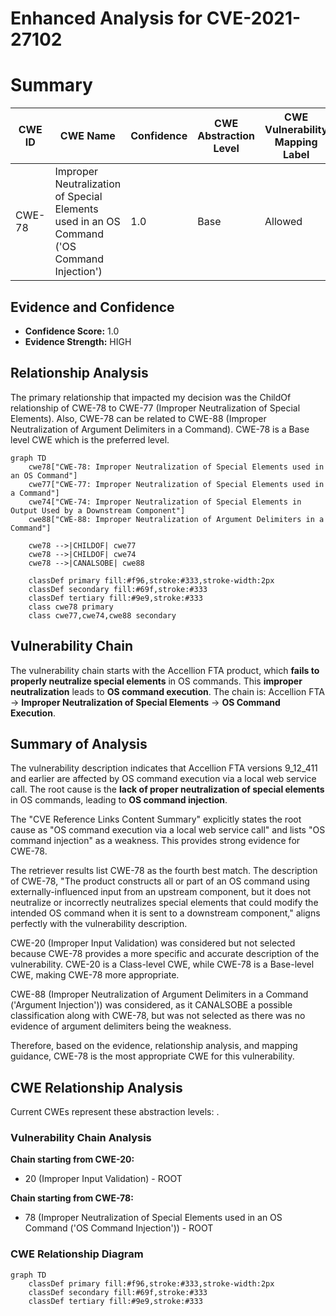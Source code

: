 # Enhanced Analysis for CVE-2021-27102

# Summary
| CWE ID | CWE Name | Confidence | CWE Abstraction Level | CWE Vulnerability Mapping Label | CWE-Vulnerability Mapping Notes |
|---|---|---|---|---|---|
| CWE-78 | Improper Neutralization of Special Elements used in an OS Command ('OS Command Injection') | 1.0 | Base | Allowed | Primary CWE |

## Evidence and Confidence

*   **Confidence Score:** 1.0
*   **Evidence Strength:** HIGH

## Relationship Analysis
The primary relationship that impacted my decision was the ChildOf relationship of CWE-78 to CWE-77 (Improper Neutralization of Special Elements). Also, CWE-78 can be related to CWE-88 (Improper Neutralization of Argument Delimiters in a Command). CWE-78 is a Base level CWE which is the preferred level.

```mermaid
graph TD
    cwe78["CWE-78: Improper Neutralization of Special Elements used in an OS Command"]
    cwe77["CWE-77: Improper Neutralization of Special Elements used in a Command"]
    cwe74["CWE-74: Improper Neutralization of Special Elements in Output Used by a Downstream Component"]
    cwe88["CWE-88: Improper Neutralization of Argument Delimiters in a Command"]

    cwe78 -->|CHILDOF| cwe77
    cwe78 -->|CHILDOF| cwe74
    cwe78 -->|CANALSOBE| cwe88

    classDef primary fill:#f96,stroke:#333,stroke-width:2px
    classDef secondary fill:#69f,stroke:#333
    classDef tertiary fill:#9e9,stroke:#333
    class cwe78 primary
    class cwe77,cwe74,cwe88 secondary
```

## Vulnerability Chain
The vulnerability chain starts with the Accellion FTA product, which **fails to properly neutralize special elements** in OS commands. This **improper neutralization** leads to **OS command execution**. The chain is:
Accellion FTA -> **Improper Neutralization of Special Elements** -> **OS Command Execution**.

## Summary of Analysis
The vulnerability description indicates that Accellion FTA versions 9_12_411 and earlier are affected by OS command execution via a local web service call. The root cause is the **lack of proper neutralization of special elements** in OS commands, leading to **OS command injection**.

The "CVE Reference Links Content Summary" explicitly states the root cause as "OS command execution via a local web service call" and lists "OS command injection" as a weakness. This provides strong evidence for CWE-78.

The retriever results list CWE-78 as the fourth best match. The description of CWE-78, "The product constructs all or part of an OS command using externally-influenced input from an upstream component, but it does not neutralize or incorrectly neutralizes special elements that could modify the intended OS command when it is sent to a downstream component," aligns perfectly with the vulnerability description.

CWE-20 (Improper Input Validation) was considered but not selected because CWE-78 provides a more specific and accurate description of the vulnerability. CWE-20 is a Class-level CWE, while CWE-78 is a Base-level CWE, making CWE-78 more appropriate.

CWE-88 (Improper Neutralization of Argument Delimiters in a Command ('Argument Injection')) was considered, as it CANALSOBE a possible classification along with CWE-78, but was not selected as there was no evidence of argument delimiters being the weakness.

Therefore, based on the evidence, relationship analysis, and mapping guidance, CWE-78 is the most appropriate CWE for this vulnerability.


## CWE Relationship Analysis

Current CWEs represent these abstraction levels: .


### Vulnerability Chain Analysis

**Chain starting from CWE-20:**
- 20 (Improper Input Validation) - ROOT


**Chain starting from CWE-78:**
- 78 (Improper Neutralization of Special Elements used in an OS Command ('OS Command Injection')) - ROOT



### CWE Relationship Diagram

```mermaid
graph TD
    classDef primary fill:#f96,stroke:#333,stroke-width:2px
    classDef secondary fill:#69f,stroke:#333
    classDef tertiary fill:#9e9,stroke:#333
```